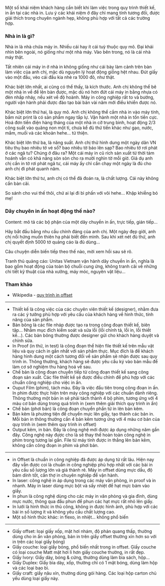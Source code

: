 Một số khái niệm khách hàng cần biết khi làm việc trong quy trình thiết kế, in ấn tại các nhà in. Lưu ý các khái niệm ở đây chỉ mang  tính tương đối, được giải thích trong chuyên ngành hẹp, không phù hợp với tất cả các trường hợp.

### Nhà in là gì?

Nhà in là nhà chứa máy in. Nhiều cái hay ít cái tuỳ thuộc quy mô. Đại khái nhìn bên ngoài, nó giống như một nhà máy. Vào bên trong, nó là cái nhà máy thật.

Tất nhiên cái máy in ở nhà in không giống như cái bày làm cảnh trên bàn làm việc của anh chị, mặc dù nguyên lý hoạt động giống hệt nhau. Đút giấy vào một đầu, vèo cái đầu kia nhè ra 1000 đô, như thật.

Khác biệt lớn nhất, ai cũng có thể thấy, là kích thước. Anh chị không thể bê một nhà in về để lên bàn được, mặc dù nó hơn đứt cái máy in bằng nhựa có đèn nhấp nháy, nếu xét về độ hoành. Máy in công nghiệp rất to và bướng, người vận hành phải được đào tạo bài bản vài năm mới điều khiển được nó.

Khác biệt lớn thứ hai, là quy mô. Anh chị không thể cắm nhà in vào máy tính, bấm nút print là có sản phẩm ngay tắp lự. Vận hành một nhà in tốn tiền cực. Hoá đơn tiền điện hàng tháng của một nhà in cỡ trung bình, hoạt động 2/3 công suất vào quãng non một tỉ, chưa kể đủ thứ tiền khác như gạo, nước, mắm, muối và các khoản hehe... từ thiện.

Khác biệt lớn thứ ba, là năng suất. Anh chị thử hình dung một ngày dân VN tiêu thụ bao nhiêu tờ vé số? bao nhiêu tờ báo lên sạp? Bao nhiêu tờ rơi phát ở các ngã tư? Chúng ở đâu ra? Một cái máy in cũ rích sản xuất từ thời tám hoánh vẫn có khả năng sòn sòn cho ra mười nghìn tờ mỗi giờ. Giả dụ anh chị cần in tờ rơi phát ngã tư, cái máy ấy chỉ cần chạy một ngày là đủ cho anh chị đi phát quanh năm.

Khác biệt lớn thứ tư, anh chị có thể đã đoán ra, là chất lượng. Cái này không cần bàn cãi.

So sánh cho vui thế thôi, chứ ai lại đi bì phấn với vôi hehe... Khập khiễng bỏ mẹ!

### Dây chuyên in ấn hoạt động thế nào?

Content: mô tả các bộ phận của một dây chuyền in ấn, trực tiếp, gián tiếp...

Hãy bắt đầu bằng nhu cầu chính đáng của anh chị. Một ngày đẹp giời, anh chị nổi hứng muốn thiên hạ phải biết đến mình. Sau khi xét nét đủ thứ, anh chị quyết định 5000 tờ quảng cáo là đủ dùng...

Câu chuyện diễn biến tiếp theo thế nào, mời xem hồi sau sẽ rõ.

Tranh thủ quảng cáo: Unitas Vietnam vận hành dây chuyền in ấn, nghĩa là bao gồm hoạt động của toàn bộ chuỗi cung ứng, không tranh cãi về những chi tiết kỹ thuật của nhà xưởng, máy móc, nguyên vật liệu...


### Tham khảo

- Wikipedia - [quy trình in offset](https://vi.wikipedia.org/wiki/In_offset)

---

- Thiết kế là công việc của các chuyên viên thiết kế (designer), nhằm đưa ra các ý tưởng phù hợp với yêu cầu của khách hàng về hình thức, tính năng của sản phẩm.
- Bản bông là các file nháp được tạo ra trong công đoạn thiết kế, biên tập... Nhằm mục đích kiểm soát và sửa lỗi (lỗi chính tả, lỗi in, lỗi thiết kế...). Các bản bông thường được designer gửi cho khách hàng duyệt và chỉnh sửa.
- In Proof (in thử, in test) là công đoạn thể hiện file thiết kế trên mẫu vật liệu và quy cách in gần nhất với sản phẩm thực. Mục đích là để khách hàng hình dung một cách tương đối về sản phẩm sẽ nhận được sau quy trình in. Thông thường, khách hàng sẽ được yêu cầu ký vào bản mẫu để làm cơ sở nghiệm thu hàng hoá về sau.
- Chế bản là công đoạn chuyển tiếp từ công đoạn thiết kế sang công đoạn sản xuất. Các file thiết kế sẽ được điều chỉnh để phù hợp với các chuẩn công nghiệp cho việc in ấn.
- Ouput Film (phim), tách màu. Đây là việc đầu tiên trong công đoạn in ấn. In phim được thực hiện trên máy công nghiệp với các chuẩn dành riêng. Thông thường một bản in sẽ phải tách thành 4 bộ phim, tương ứng với 4 màu cơ bản dùng trong quá trình in (xem thêm giải thích quy trình in ấn)
- Chế bản (phơi bản) là công đoạn chuyển phần tử in lên bản kẽm.
- Bản kẽm là phương tiện để chuyển mực lên giấy, tạo thành các bản in. Mỗi bản in thông thường cần 4 bản kẽm tương ứng với 4 màu cơ bản của quy trình in (xem thêm quy trình in offset)
- Output kẽm, in bản. Đây là công nghệ mới được áp dụng những năm gần đây. Công nghệ này được cho là sẽ thay thế hoàn toàn công nghệ in phim trong tương lai gần. File từ máy tính được in thẳng lên bản kẽm, không cần công đoạn in phim và phơi bản.

---

- in Offset là chuẩn in công nghiệp đã được áp dụng từ rất lâu. Hiện nay đây vẫn được coi là chuẩn in công nghiệp phù hợp nhất với các bài in yêu cầu số lượng lớn và giá thành rẻ. Máy in offset dùng mực dầu, độ bám dính tốt, cần thợ in chuyên nghiệp để vận hành.
- In laser: công nghệ in áp dụng trong các máy văn phòng, in proof và in nhanh. Máy in laser dùng mực bột và sấy nhiệt để hạt mực bám vào giấy.
- In phun là công nghệ dùng cho các máy in văn phòng và gia đình, dùng mực nước, thông qua đầu phun để phun các hạt mực rất nhỏ lên giấy.
- In lưới là hình thức in thủ công, không in được hình ảnh, phù hợp với các bài in số lượng ít và không yêu cầu chất lượng cao.
- Một số hình thức khác: in flexo, in nhiệt... không phổ biến

---

- Giấy offset: loại giấy xốp, mặt hơi nhám, độ phản quang thấp, thường dùng cho in ấn văn phòng, bản in trên giấy offset thường xỉn hơn so với in trên các loại giấy bóng)
- Giấy couche: loại giấy bóng, phổ biến nhất trong in offset. Giấy couche có loại couche Matt mặt hơi lì hơn giấy couche thường, in rất đẹp.
- Giấy Ivory: Giấy dày, bóng & cứng, thường dùng làm bìa sách, hộp...
- Giấy Duplex: Giấy bìa dày, xốp, thường chỉ có 1 mặt bóng, dùng làm hộp và các loại bao bì.
- Giấy craft: giấy nâu xỉn, thường dùng gói hàng. Các loại hộp carton chủ yếu dùng loại giấy này.

